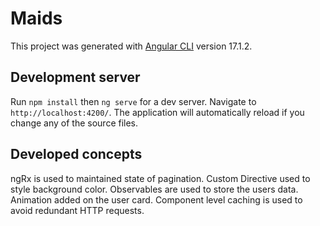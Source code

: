 # Maids

This project was generated with [Angular CLI](https://github.com/angular/angular-cli) version 17.1.2.

## Development server

Run `npm install` then `ng serve` for a dev server. Navigate to `http://localhost:4200/`. The application will automatically reload if you change any of the source files.

## Developed concepts
ngRx is used to maintained state of pagination.
Custom Directive used to style background color.
Observables are used to store the users data.
Animation added on the user card.
Component level caching is used to avoid redundant HTTP requests.



